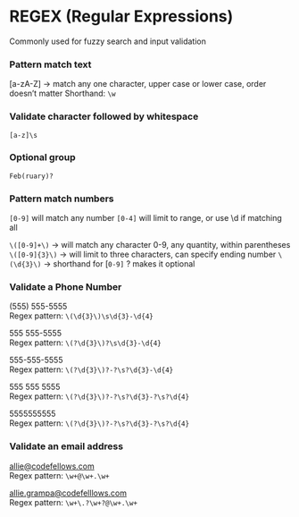 # REGEX (Regular Expressions)
Commonly used for fuzzy search and input validation

### Pattern match text
[a-zA-Z] -> match any one character, upper case or lower case, order doesn’t matter
Shorthand: `\w`

### Validate character followed by whitespace
`[a-z]\s`

### Optional group
`Feb(ruary)?`

### Pattern match numbers
`[0-9]` will match any number
`[0-4]` will limit to range, or use \d if matching all

`\([0-9]+\)` -> will match any character 0-9, any quantity, within parentheses
`\([0-9]{3}\)` -> will limit to three characters, can specify ending number
`\(\d{3}\)` -> shorthand for [`0-9]`
? makes it optional

### Validate a Phone Number
(555) 555-5555    
Regex pattern: `\(\d{3}\)\s\d{3}-\d{4}`

555 555-5555      
Regex pattern: `\(?\d{3}\)?\s\d{3}-\d{4}`

555-555-5555      
Regex pattern: `\(?\d{3}\)?-?\s?\d{3}-\d{4}`

555 555 5555      
Regex pattern: `\(?\d{3}\)?-?\s?\d{3}-?\s?\d{4}`

5555555555        
Regex pattern: `\(?\d{3}\)?-?\s?\d{3}-?\s?\d{4}`

### Validate an email address
allie@codefellows.com           
Regex pattern: `\w+@\w+.\w+`

allie.grampa@codefelllows.com   
Regex pattern: `\w+\.?\w+?@\w+.\w+`
